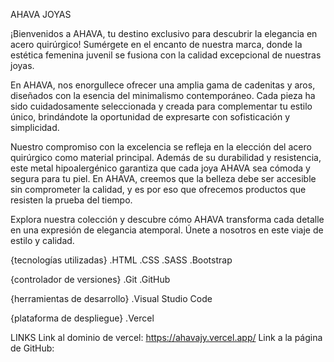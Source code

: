 AHAVA JOYAS 

¡Bienvenidos a AHAVA, tu destino exclusivo para descubrir la elegancia en acero quirúrgico! Sumérgete en el encanto de nuestra marca, donde la estética femenina juvenil se fusiona con la calidad excepcional de nuestras joyas.

En AHAVA, nos enorgullece ofrecer una amplia gama de cadenitas y aros, diseñados con la esencia del minimalismo contemporáneo. Cada pieza ha sido cuidadosamente seleccionada y creada para complementar tu estilo único, brindándote la oportunidad de expresarte con sofisticación y simplicidad.

Nuestro compromiso con la excelencia se refleja en la elección del acero quirúrgico como material principal. Además de su durabilidad y resistencia, este metal hipoalergénico garantiza que cada joya AHAVA sea cómoda y segura para tu piel. En AHAVA, creemos que la belleza debe ser accesible sin comprometer la calidad, y es por eso que ofrecemos productos que resisten la prueba del tiempo.

Explora nuestra colección y descubre cómo AHAVA transforma cada detalle en una expresión de elegancia atemporal. Únete a nosotros en este viaje de estilo y calidad.

{tecnologías utilizadas}
.HTML
.CSS
.SASS
.Bootstrap

{controlador de versiones}
.Git
.GitHub

{herramientas de desarrollo}
.Visual Studio Code

{plataforma de despliegue}
.Vercel

LINKS 
Link al dominio de vercel: https://ahavajy.vercel.app/
Link a la página de GitHub: 
